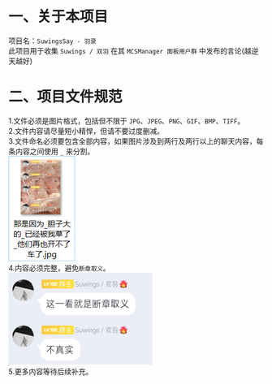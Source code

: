 # 一、关于本项目 
项目名：`SuwingsSay - 羽录`  
此项目用于收集 `Suwings / 双羽` 在其 `MCSManager 面板用户群` 中发布的言论(越逆天越好)


# 二、项目文件规范
1.文件必须是图片格式，包括但不限于 `JPG`、`JPEG`、`PNG`、`GIF`、`BMP`、`TIFF`。  
2.文件内容请尽量短小精悍，但请不要过度删减。  
3.文件命名必须要包含全部内容，如果图片涉及到两行及两行以上的聊天内容，每条内容之间使用 `_` 来分割。  
![SuwingsSay - 那是因为_胆子大的_已经被我草了_他们再也开不了车了](./readme/那是因为_胆子大的_已经被我草了_他们再也开不了车了-示例.png "SuwingsSay - 那是因为_胆子大的_已经被我草了_他们再也开不了车了")  
4.内容必须完整，避免`断章取义`。  
![SuwingsSay - 这一看就是断章取义_不真实](./readme/这一看就是断章取义_不真实.png "SuwingsSay - 这一看就是断章取义_不真实")  
5.更多内容等待后续补充。  
